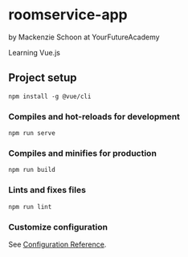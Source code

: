 # roomservice-app

by Mackenzie Schoon
at YourFutureAcademy

Learning Vue.js

## Project setup

```
npm install -g @vue/cli
```

### Compiles and hot-reloads for development

```
npm run serve
```

### Compiles and minifies for production

```
npm run build
```

### Lints and fixes files

```
npm run lint
```

### Customize configuration

See [Configuration Reference](https://cli.vuejs.org/config/).
